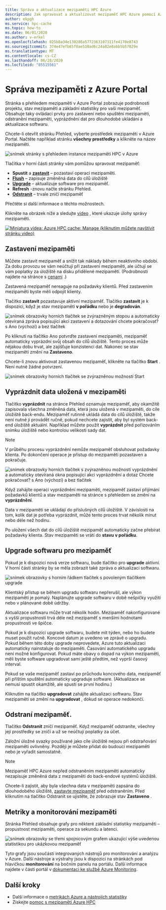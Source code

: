 ```yaml
---
title: Správa a aktualizace mezipaměti HPC Azure
description: Jak spravovat a aktualizovat mezipaměť HPC Azure pomocí Azure Portal
author: ekpgh
ms.service: hpc-cache
ms.topic: how-to
ms.date: 06/01/2020
ms.author: v-erkel
ms.openlocfilehash: 825b8a34e130286a5772363107311fe4170e8743
ms.sourcegitcommit: 374e47efb65f0ae510ad6c24a82e8abb5b57029e
ms.translationtype: MT
ms.contentlocale: cs-CZ
ms.lasthandoff: 06/28/2020
ms.locfileid: "85515561"
---
```

# <a name="manage-your-cache-from-the-azure-portal"></a>Správa mezipaměti z Azure Portal

Stránka s přehledem mezipaměti v Azure Portal zobrazuje podrobnosti projektu, stav mezipaměti a základní statistiky pro vaši mezipaměť. Obsahuje taky ovládací prvky pro zastavení nebo spuštění mezipaměti, odstranění mezipaměti, vyprázdnění dat pro dlouhodobé ukládání a aktualizace softwaru.

Chcete-li otevřít stránku Přehled, vyberte prostředek mezipaměti v Azure Portal. Načtěte například stránku **všechny prostředky** a klikněte na název mezipaměti.

![snímek stránky s přehledem instance mezipaměti HPC v Azure](media/hpc-cache-overview.png)

Tlačítka v horní části stránky vám pomůžou spravovat mezipaměť:

* **Spustit** a [**zastavit**](#stop-the-cache) – pozastaví operaci mezipaměti.
* [**Flush**](#flush-cached-data) – zapisuje změněná data do cílů úložiště
* [**Upgrade**](#upgrade-cache-software) – aktualizuje software pro mezipaměť.
* **Refresh** -znovu načte stránku Přehled.
* [**Odstranit**](#delete-the-cache) – trvale zničí mezipaměť

Přečtěte si další informace o těchto možnostech.

Klikněte na obrázek níže a sledujte [video](https://azure.microsoft.com/resources/videos/managing-hpc-cache/) , které ukazuje úlohy správy mezipaměti.

[![Miniatura videa: Azure HPC cache: Manage (kliknutím můžete navštívit stránku video)](media/video-5-manage.png)](https://azure.microsoft.com/resources/videos/managing-hpc-cache/)

## <a name="stop-the-cache"></a>Zastavení mezipaměti

Můžete zastavit mezipaměť a snížit tak náklady během neaktivního období. Za dobu provozu se vám neúčtují při zastavení mezipaměti, ale účtují se vám poplatky za úložiště na disku přidělené mezipamětí. (Podrobnosti najdete na stránce s [cenami](https://aka.ms/hpc-cache-pricing) .)

Zastavená mezipaměť nereaguje na požadavky klientů. Před zastavením mezipaměti byste měli odpojit klienty.

Tlačítko **zastavit** pozastavuje aktivní mezipaměť. Tlačítko **zastavit** je k dispozici, když je stav mezipaměti **v pořádku** nebo je **degradován**.

![snímek obrazovky horních tlačítek se zvýrazněným stopou a automaticky otevíraná zpráva popisující akci zastavení a dotazování chcete pokračovat? s Ano (výchozí) a bez tlačítek](media/stop-cache.png)

Po kliknutí na tlačítko Ano potvrďte zastavení mezipaměti, mezipaměť automaticky vyprázdní svůj obsah do cílů úložiště. Tento proces může nějakou dobu trvat, ale zajišťuje konzistenci dat. Nakonec se stav mezipaměti změní na **Zastaveno**.

Chcete-li znovu aktivovat zastavenou mezipaměť, klikněte na tlačítko **Start** . Není nutné žádné potvrzení.

![snímek obrazovky horních tlačítek se zvýrazněnou možností Start](media/start-cache.png)

## <a name="flush-cached-data"></a>Vyprázdnit data uložená v mezipaměti

Tlačítko **vyprázdnit** na stránce Přehled oznamuje mezipaměť, aby okamžitě zapisovala všechna změněná data, která jsou uložená v mezipaměti, do cíle úložiště back-endu. Mezipaměť rutinně ukládá data do cílů úložiště, takže není nutné ji provádět ručně, pokud nechcete zajistit, aby byl systém back-end úložiště aktuální. Například můžete použít **vyprázdnit** před pořizováním snímku úložiště nebo kontrolou velikosti sady dat.

> [!NOTE]
> V průběhu procesu vyprázdnění nemůže mezipaměť obsluhovat požadavky klienta. Po dokončení operace je přístup do mezipaměti pozastaven a pokračuje.

![snímek obrazovky horních tlačítek s zvýrazněnou možností vyprázdnění a automaticky otevíraná okna popisující akci vyprázdnění a dotaz Chcete pokračovat? s Ano (výchozí) a bez tlačítek](media/hpc-cache-flush.png)

Když zahájíte operaci vyprázdnění mezipaměti, mezipaměť zastaví přijímání požadavků klientů a stav mezipaměti na stránce s přehledem se změní na **vyprázdnění**.

Data v mezipaměti se ukládají do příslušných cílů úložiště. V závislosti na tom, kolik dat je potřeba vyprázdnit, může tento proces trvat několik minut nebo déle než hodinu.

Po uložení všech dat do cílů úložiště mezipaměť automaticky začne přebírat požadavky klienta. Stav mezipaměti se vrátí do **stavu v pořádku**.

## <a name="upgrade-cache-software"></a>Upgrade softwaru pro mezipaměť

Pokud je k dispozici nová verze softwaru, bude tlačítko pro **upgrade** aktivní. V horní části stránky by se měla zobrazit také zpráva o aktualizaci softwaru.

![snímek obrazovky s horním řádkem tlačítek s povoleným tlačítkem upgrade](media/hpc-cache-upgrade-button.png)

Klientský přístup se během upgradu softwaru nepřerušil, ale výkon mezipaměti je pomalý. Naplánujte upgrade softwaru v době nešpičky využití nebo v plánované době údržby.

Aktualizace softwaru může trvat několik hodin. Mezipaměť nakonfigurované s vyšší propustností trvá déle než mezipaměť s menšími hodnotami propustnosti ve špičce.

Pokud je k dispozici upgrade softwaru, budete mít týden, nebo ho budete muset použít ručně. Koncové datum je uvedeno ve zprávě o upgradu. Pokud během této doby upgrade neprovedete, Azure tuto aktualizaci automaticky nainstaluje do mezipaměti. Časování automatického upgradu není možné konfigurovat. Pokud máte obavy o dopad na výkon mezipaměti, měli byste software upgradovat sami ještě předtím, než vyprší časový interval.

Pokud se vaše mezipaměť zastaví po průchodu koncového data, mezipaměť při příštím spuštění automaticky upgraduje software. (Aktualizace se nemusí spustit okamžitě, ale spustí se první hodinu.)

Kliknutím na tlačítko **upgradovat** zahájíte aktualizaci softwaru. Stav mezipaměti se změní na **upgradovat** , dokud se operace nedokončí.

## <a name="delete-the-cache"></a>Odstraní mezipaměť.

Tlačítko **Odstranit** zničí mezipaměť. Když mezipaměť odstraníte, všechny její prostředky se zničí a už se neúčtují poplatky za účet.

Záložní úložné svazky používané jako cíle úložiště nejsou při odstraňování mezipaměti ovlivněny. Později je můžete přidat do budoucí mezipaměti nebo je vyřadit samostatně.

> [!NOTE]
> Mezipaměť HPC Azure nepřed odstraněním mezipaměti automaticky nezapisuje změněná data z mezipaměti do back-endové systémů úložiště.
>
> Chcete-li zajistit, aby byla všechna data v mezipaměti zapsána do dlouhodobého úložiště, [zastavte mezipaměť](#stop-the-cache) před odstraněním. Před kliknutím na tlačítko Odstranit se ujistěte, že zobrazuje stav **Zastaveno** .

## <a name="cache-metrics-and-monitoring"></a>Metriky a monitorování mezipaměti

Stránka Přehled obsahuje grafy pro některé základní statistiky mezipaměti – propustnost mezipaměti, operace za sekundu a latenci.

![snímek obrazovky se třemi spojnicovým grafem ukazující výše uvedenou statistikou pro ukázkovou mezipaměť](media/hpc-cache-overview-stats.png)

Tyto grafy jsou součástí integrovaných nástrojů pro monitorování a analýzu v Azure. Další nástroje a výstrahy jsou k dispozici na stránkách pod hlavičkou **monitorování** na bočním panelu na portálu. Další informace najdete v části portál v [dokumentaci ke službě Azure Monitoring](../azure-monitor/insights/monitor-azure-resource.md#monitoring-in-the-azure-portal).

## <a name="next-steps"></a>Další kroky

* Další informace o [metrikách Azure a nástrojích statistiky](../azure-monitor/index.yml)
* Získejte [pomoc s mezipamětí Azure HPC](hpc-cache-support-ticket.md)
